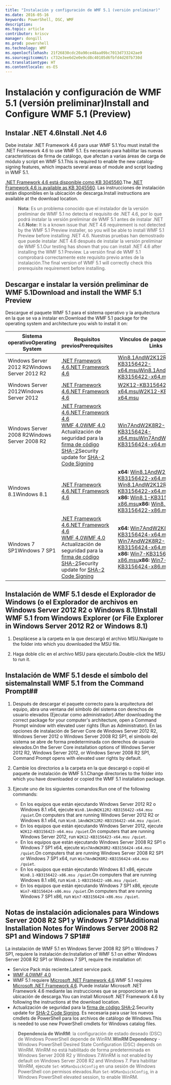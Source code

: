 ```yaml
---
title: "Instalación y configuración de WMF 5.1 (versión preliminar)"
ms.date: 2016-05-16
keywords: PowerShell, DSC, WMF
description: 
ms.topic: article
contributor: kriscv
manager: dongill
ms.prod: powershell
ms.technology: WMF
ms.openlocfilehash: 21f26830cdc20a90ce48aa09bc7013d733242ae9
ms.sourcegitcommit: c732e3ee6d2e0e9cd8c40105d6fbfd4d207b730d
ms.translationtype: HT
ms.contentlocale: es-ES
---
```

# <a name="install-and-configure-wmf-51-preview"></a><span data-ttu-id="0340e-103">Instalación y configuración de WMF 5.1 (versión preliminar)</span><span class="sxs-lookup"><span data-stu-id="0340e-103">Install and Configure WMF 5.1 (Preview)</span></span> #

## <a name="install-net-46"></a><span data-ttu-id="0340e-104">Instalar .NET 4.6</span><span class="sxs-lookup"><span data-stu-id="0340e-104">Install .Net 4.6</span></span>
<span data-ttu-id="0340e-105">Debe instalar .NET Framework 4.6 para usar WMF 5.1.</span><span class="sxs-lookup"><span data-stu-id="0340e-105">You must install the .NET Framework 4.6 to use WMF 5.1.</span></span> <span data-ttu-id="0340e-106">Es necesario para habilitar las nuevas características de firma de catálogo, que afectan a varias áreas de carga de módulo y script en WMF 5.1.</span><span class="sxs-lookup"><span data-stu-id="0340e-106">This is required to enable the new catalog-signing features, which impacts several areas of module and script loading in WMF 5.1.</span></span> 

<span data-ttu-id="0340e-107">[.NET Framework 4.6 está disponible como KB 3045560](https://support.microsoft.com/en-us/kb/3045560).</span><span class="sxs-lookup"><span data-stu-id="0340e-107">The [.NET Framework 4.6 is available as KB 3045560](https://support.microsoft.com/en-us/kb/3045560).</span></span> <span data-ttu-id="0340e-108">Las instrucciones de instalación están disponibles en la ubicación de descarga.</span><span class="sxs-lookup"><span data-stu-id="0340e-108">Install instructions are available at the download location.</span></span>

> <span data-ttu-id="0340e-109">**Nota**: Es un problema conocido que el instalador de la versión preliminar de WMF 5.1 no detecta el requisito de .NET 4.6, por lo que podrá instalar la versión preliminar de WMF 5.1 antes de instalar .NET 4.6.</span><span class="sxs-lookup"><span data-stu-id="0340e-109">**Note:** It is a known issue that .NET 4.6 requirement is not detected by the WMF 5.1 Preview installer, so you will be able to install WMF 5.1 Preview before installing .NET 4.6.</span></span> <span data-ttu-id="0340e-110">Nuestras pruebas han demostrado que puede instalar .NET 4.6 después de instalar la versión preliminar de WMF 5.1.</span><span class="sxs-lookup"><span data-stu-id="0340e-110">Our testing has shown that you can install .NET 4.6 after installing the WMF 5.1 Preview.</span></span> <span data-ttu-id="0340e-111">La versión final de WMF 5.1 comprobará correctamente este requisito previo antes de la instalación.</span><span class="sxs-lookup"><span data-stu-id="0340e-111">The final version of WMF 5.1 will correctly check this prerequisite requirement before installing.</span></span> 

## <a name="download-and-install-the-wmf-51-preview"></a><span data-ttu-id="0340e-112">Descargar e instalar la versión preliminar de WMF 5.1</span><span class="sxs-lookup"><span data-stu-id="0340e-112">Download and install the WMF 5.1 Preview</span></span>

<span data-ttu-id="0340e-113">Descargue el paquete WMF 5.1 para el sistema operativo y la arquitectura en la que se va a instalar en:</span><span class="sxs-lookup"><span data-stu-id="0340e-113">Download the WMF 5.1 package for the operating system and architecture you wish to install it on:</span></span>

| <span data-ttu-id="0340e-114">Sistema operativo</span><span class="sxs-lookup"><span data-stu-id="0340e-114">Operating System</span></span>       | <span data-ttu-id="0340e-115">Requisitos previos</span><span class="sxs-lookup"><span data-stu-id="0340e-115">Prerequisites</span></span> | <span data-ttu-id="0340e-116">Vínculos de paquete</span><span class="sxs-lookup"><span data-stu-id="0340e-116">Package Links</span></span>             |
|------------------------|---------------|---------------------------|
| <span data-ttu-id="0340e-117">Windows Server 2012 R2</span><span class="sxs-lookup"><span data-stu-id="0340e-117">Windows Server 2012 R2</span></span> | [<span data-ttu-id="0340e-118">.NET Framework 4.6</span><span class="sxs-lookup"><span data-stu-id="0340e-118">.NET Framework 4.6</span></span>](https://support.microsoft.com/en-us/kb/3045560) | [<span data-ttu-id="0340e-119">Win8.1AndW2K12R2-KB3156422-x64.msu</span><span class="sxs-lookup"><span data-stu-id="0340e-119">Win8.1AndW2K12R2-KB3156422-x64.msu</span></span>](http://go.microsoft.com/fwlink/?LinkID=823586)|
| <span data-ttu-id="0340e-120">Windows Server 2012</span><span class="sxs-lookup"><span data-stu-id="0340e-120">Windows Server 2012</span></span>    | [<span data-ttu-id="0340e-121">.NET Framework 4.6</span><span class="sxs-lookup"><span data-stu-id="0340e-121">.NET Framework 4.6</span></span>](https://support.microsoft.com/en-us/kb/3045560) | [<span data-ttu-id="0340e-122">W2K12-KB3156423-x64.msu</span><span class="sxs-lookup"><span data-stu-id="0340e-122">W2K12-KB3156423-x64.msu</span></span>](http://go.microsoft.com/fwlink/?LinkID=823587)|
| <span data-ttu-id="0340e-123">Windows Server 2008 R2</span><span class="sxs-lookup"><span data-stu-id="0340e-123">Windows Server 2008 R2</span></span> | [<span data-ttu-id="0340e-124">.NET Framework 4.6</span><span class="sxs-lookup"><span data-stu-id="0340e-124">.NET Framework 4.6</span></span>](https://support.microsoft.com/en-us/kb/3045560) </br> [<span data-ttu-id="0340e-125">WMF 4.0</span><span class="sxs-lookup"><span data-stu-id="0340e-125">WMF 4.0</span></span>](http://www.microsoft.com/en-us/download/details.aspx?id=40855) </br> <span data-ttu-id="0340e-126">Actualización de seguridad para la [firma de código SHA-2](https://technet.microsoft.com/en-us/library/security/3033929)</span><span class="sxs-lookup"><span data-stu-id="0340e-126">Security update for [SHA-2 Code Signing](https://technet.microsoft.com/en-us/library/security/3033929)</span></span> | [<span data-ttu-id="0340e-127">Win7AndW2K8R2-KB3156424-x64.msu</span><span class="sxs-lookup"><span data-stu-id="0340e-127">Win7AndW2K8R2-KB3156424-x64.msu</span></span>](http://go.microsoft.com/fwlink/?LinkID=823588) |
| <span data-ttu-id="0340e-128">Windows 8.1</span><span class="sxs-lookup"><span data-stu-id="0340e-128">Windows 8.1</span></span>            | [<span data-ttu-id="0340e-129">.NET Framework 4.6</span><span class="sxs-lookup"><span data-stu-id="0340e-129">.NET Framework 4.6</span></span>](https://support.microsoft.com/en-us/kb/3045560) | <span data-ttu-id="0340e-130">**x64:** [Win8.1AndW2K12R2-KB3156422-x64.msu](http://go.microsoft.com/fwlink/?LinkID=823586)</span><span class="sxs-lookup"><span data-stu-id="0340e-130">**x64:** [Win8.1AndW2K12R2-KB3156422-x64.msu](http://go.microsoft.com/fwlink/?LinkID=823586)</span></span> </br> <span data-ttu-id="0340e-131">**x86:** [Win8.1-KB3156422-x86.msu](http://go.microsoft.com/fwlink/?LinkID=823589)</span><span class="sxs-lookup"><span data-stu-id="0340e-131">**x86:** [Win8.1-KB3156422-x86.msu](http://go.microsoft.com/fwlink/?LinkID=823589)</span></span> |
| <span data-ttu-id="0340e-132">Windows 7 SP1</span><span class="sxs-lookup"><span data-stu-id="0340e-132">Windows 7 SP1</span></span>          | [<span data-ttu-id="0340e-133">.NET Framework 4.6</span><span class="sxs-lookup"><span data-stu-id="0340e-133">.NET Framework 4.6</span></span>](https://support.microsoft.com/en-us/kb/3045560) </br> [<span data-ttu-id="0340e-134">WMF 4.0</span><span class="sxs-lookup"><span data-stu-id="0340e-134">WMF 4.0</span></span>](http://www.microsoft.com/en-us/download/details.aspx?id=40855) </br> <span data-ttu-id="0340e-135">Actualización de seguridad para la [firma de código SHA-2](https://technet.microsoft.com/en-us/library/security/3033929)</span><span class="sxs-lookup"><span data-stu-id="0340e-135">Security update for [SHA-2 Code Signing](https://technet.microsoft.com/en-us/library/security/3033929)</span></span> | <span data-ttu-id="0340e-136">**x64:** [Win7AndW2K8R2-KB3156424-x64.msu](http://go.microsoft.com/fwlink/?LinkID=823588)</span><span class="sxs-lookup"><span data-stu-id="0340e-136">**x64:** [Win7AndW2K8R2-KB3156424-x64.msu](http://go.microsoft.com/fwlink/?LinkID=823588)</span></span> </br> <span data-ttu-id="0340e-137">**x86:** [Win7-KB3156424-x86.msu](http://go.microsoft.com/fwlink/?LinkID=823590)</span><span class="sxs-lookup"><span data-stu-id="0340e-137">**x86:** [Win7-KB3156424-x86.msu](http://go.microsoft.com/fwlink/?LinkID=823590)</span></span> |


## <a name="install-wmf-51-from-windows-explorer-or-file-explorer-in-windows-server-2012-r2-or-windows-81"></a><span data-ttu-id="0340e-138">Instalación de WMF 5.1 desde el Explorador de Windows (o el Explorador de archivos en Windows Server 2012 R2 o Windows 8.1)</span><span class="sxs-lookup"><span data-stu-id="0340e-138">Install WMF 5.1 from Windows Explorer (or File Explorer in Windows Server 2012 R2 or Windows 8.1)</span></span>

1. <span data-ttu-id="0340e-139">Desplácese a la carpeta en la que descargó el archivo MSU.</span><span class="sxs-lookup"><span data-stu-id="0340e-139">Navigate to the folder into which you downloaded the MSU file.</span></span>

2. <span data-ttu-id="0340e-140">Haga doble clic en el archivo MSU para ejecutarlo.</span><span class="sxs-lookup"><span data-stu-id="0340e-140">Double-click the MSU to run it.</span></span>

## <a name="install-wmf-51-from-the-command-prompt"></a><span data-ttu-id="0340e-141">Instalación de WMF 5.1 desde el símbolo del sistema</span><span class="sxs-lookup"><span data-stu-id="0340e-141">Install WMF 5.1 from the Command Prompt</span></span>##

1. <span data-ttu-id="0340e-142">Después de descargar el paquete correcto para la arquitectura del equipo, abra una ventana del símbolo del sistema con derechos de usuario elevados (Ejecutar como administrador).</span><span class="sxs-lookup"><span data-stu-id="0340e-142">After downloading the correct package for your computer's architecture, open a Command Prompt window with elevated user rights (Run as Administrator).</span></span> <span data-ttu-id="0340e-143">En las opciones de instalación de Server Core de Windows Server 2012 R2, Windows Server 2012 o Windows Server 2008 R2 SP1, el símbolo del sistema se abre de forma predeterminada con derechos de usuario elevados.</span><span class="sxs-lookup"><span data-stu-id="0340e-143">On the Server Core installation options of Windows Server 2012 R2, Windows Server 2012, or Windows Server 2008 R2 SP1, Command Prompt opens with elevated user rights by default.</span></span>

2. <span data-ttu-id="0340e-144">Cambie los directorios a la carpeta en la que descargó o copió el paquete de instalación de WMF 5.1.</span><span class="sxs-lookup"><span data-stu-id="0340e-144">Change directories to the folder into which you have downloaded or copied the WMF 5.1 installation package.</span></span>

3. <span data-ttu-id="0340e-145">Ejecute uno de los siguientes comandos:</span><span class="sxs-lookup"><span data-stu-id="0340e-145">Run one of the following commands:</span></span>
    - <span data-ttu-id="0340e-146">En los equipos que están ejecutando Windows Server 2012 R2 o Windows 8.1 x64, ejecute `Win8.1AndW2K12R2-KB3156422-x64.msu /quiet`.</span><span class="sxs-lookup"><span data-stu-id="0340e-146">On computers that are running Windows Server 2012 R2 or Windows 8.1 x64, run `Win8.1AndW2K12R2-KB3156422-x64.msu /quiet`.</span></span>
    - <span data-ttu-id="0340e-147">En los equipos que están ejecutando Windows Server 2012, ejecute `W2K12-KB3156423-x64.msu /quiet`.</span><span class="sxs-lookup"><span data-stu-id="0340e-147">On computers that are running Windows Server 2012, run `W2K12-KB3156423-x64.msu /quiet`.</span></span>
    - <span data-ttu-id="0340e-148">En los equipos que están ejecutando Windows Server 2008 R2 SP1 o Windows 7 SP1 x64, ejecute `Win7AndW2K8R2-KB3156424-x64.msu /quiet`.</span><span class="sxs-lookup"><span data-stu-id="0340e-148">On computers that are running Windows Server 2008 R2 SP1 or Windows 7 SP1 x64, run `Win7AndW2K8R2-KB3156424-x64.msu /quiet`.</span></span>
    - <span data-ttu-id="0340e-149">En los equipos que están ejecutando Windows 8.1 x86, ejecute `Win8.1-KB3156422-x86.msu /quiet`.</span><span class="sxs-lookup"><span data-stu-id="0340e-149">On computers that are running Windows 8.1 x86, run `Win8.1-KB3156422-x86.msu /quiet`.</span></span>
    - <span data-ttu-id="0340e-150">En los equipos que están ejecutando Windows 7 SP1 x86, ejecute `Win7-KB3156424-x86.msu /quiet`.</span><span class="sxs-lookup"><span data-stu-id="0340e-150">On computers that are running Windows 7 SP1 x86, run `Win7-KB3156424-x86.msu /quiet`.</span></span>

## <a name="additional-installation-notes-for-windows-server-2008-r2-sp1-and-windows-7-sp1"></a><span data-ttu-id="0340e-151">Notas de instalación adicionales para Windows Server 2008 R2 SP1 y Windows 7 SP1</span><span class="sxs-lookup"><span data-stu-id="0340e-151">Additional Installation Notes for Windows Server 2008 R2 SP1 and Windows 7 SP1</span></span>##
<span data-ttu-id="0340e-152">La instalación de WMF 5.1 en Windows Server 2008 R2 SP1 o Windows 7 SP1, requiere la instalación de:</span><span class="sxs-lookup"><span data-stu-id="0340e-152">Installation of WMF 5.1 on either Windows Server 2008 R2 SP1 or Windows 7 SP1, require the installation of:</span></span>
- <span data-ttu-id="0340e-153">Service Pack más reciente.</span><span class="sxs-lookup"><span data-stu-id="0340e-153">Latest service pack.</span></span>
- [<span data-ttu-id="0340e-154">WMF 4.0</span><span class="sxs-lookup"><span data-stu-id="0340e-154">WMF 4.0</span></span>](http://www.microsoft.com/en-us/download/details.aspx?id=40855)
- <span data-ttu-id="0340e-155">WMF 5.1 requiere [Microsoft .NET Framework 4.6](https://support.microsoft.com/en-us/kb/3045560).</span><span class="sxs-lookup"><span data-stu-id="0340e-155">WMF 5.1 requires [Microsoft .NET Framework 4.6](https://support.microsoft.com/en-us/kb/3045560).</span></span> <span data-ttu-id="0340e-156">Puede instalar Microsoft .NET Framework 4.6 mediante las instrucciones que se proporcionan en la ubicación de descarga.</span><span class="sxs-lookup"><span data-stu-id="0340e-156">You can install Microsoft .NET Framework 4.6 by following the instructions at the download location.</span></span>
- <span data-ttu-id="0340e-157">Actualización de seguridad para la [firma de código SHA-2](https://technet.microsoft.com/en-us/library/security/3033929).</span><span class="sxs-lookup"><span data-stu-id="0340e-157">Security update for [SHA-2 Code Signing](https://technet.microsoft.com/en-us/library/security/3033929).</span></span> <span data-ttu-id="0340e-158">Es necesaria para usar los nuevos cmdlets de PowerShell para los archivos de catálogo de Windows.</span><span class="sxs-lookup"><span data-stu-id="0340e-158">This is needed to use new PowerShell cmdlets for Windows catalog files.</span></span> 

> <span data-ttu-id="0340e-159">**Dependencia de WinRM**: la configuración de estado deseado (DSC) de Windows PowerShell depende de WinRM.</span><span class="sxs-lookup"><span data-stu-id="0340e-159">**WinRM Dependency** - Windows PowerShell Desired State Configuration (DSC) depends on WinRM.</span></span> <span data-ttu-id="0340e-160">WinRM no está habilitado de forma predeterminada en Windows Server 2008 R2 y Windows 7.</span><span class="sxs-lookup"><span data-stu-id="0340e-160">WinRM is not enabled by default on Windows Server 2008 R2 and Windows 7.</span></span> <span data-ttu-id="0340e-161">Para habilitar WinRM, ejecute `Set-WSManQuickConfig` en una sesión de Windows PowerShell con permisos elevados.</span><span class="sxs-lookup"><span data-stu-id="0340e-161">Run `Set-WSManQuickConfig`, in a Windows PowerShell elevated session, to enable WinRM.</span></span>


